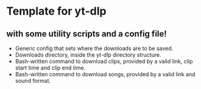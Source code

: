 # Template for yt-dlp
## with some utility scripts and a config file!
- Generic config that sets where the downloads are to be saved.
- Downloads directory, inside the yt-dlp directory structure.
- Bash-written command to download clips, provided by a valid link, clip start time and clip end time.
- Bash-written command to download songs, provided by a valid link and sound format.
